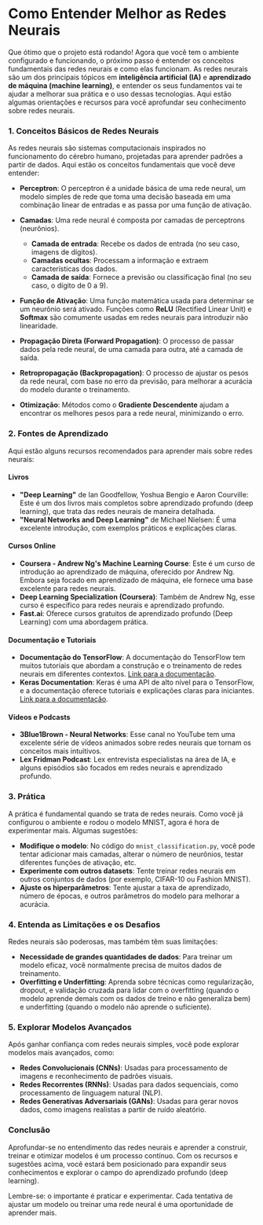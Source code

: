 # Como Entender Melhor as Redes Neurais

Que ótimo que o projeto está rodando! Agora que você tem o ambiente configurado e funcionando, o próximo passo é entender os conceitos fundamentais das redes neurais e como elas funcionam. As redes neurais são um dos principais tópicos em **inteligência artificial (IA)** e **aprendizado de máquina (machine learning)**, e entender os seus fundamentos vai te ajudar a melhorar sua prática e o uso dessas tecnologias. Aqui estão algumas orientações e recursos para você aprofundar seu conhecimento sobre redes neurais.

### 1. Conceitos Básicos de Redes Neurais

As redes neurais são sistemas computacionais inspirados no funcionamento do cérebro humano, projetadas para aprender padrões a partir de dados. Aqui estão os conceitos fundamentais que você deve entender:

- **Perceptron**: O perceptron é a unidade básica de uma rede neural, um modelo simples de rede que toma uma decisão baseada em uma combinação linear de entradas e as passa por uma função de ativação.
  
- **Camadas**: Uma rede neural é composta por camadas de perceptrons (neurônios). 
  - **Camada de entrada**: Recebe os dados de entrada (no seu caso, imagens de dígitos).
  - **Camadas ocultas**: Processam a informação e extraem características dos dados.
  - **Camada de saída**: Fornece a previsão ou classificação final (no seu caso, o dígito de 0 a 9).

- **Função de Ativação**: Uma função matemática usada para determinar se um neurônio será ativado. Funções como **ReLU** (Rectified Linear Unit) e **Softmax** são comumente usadas em redes neurais para introduzir não linearidade.

- **Propagação Direta (Forward Propagation)**: O processo de passar dados pela rede neural, de uma camada para outra, até a camada de saída.

- **Retropropagação (Backpropagation)**: O processo de ajustar os pesos da rede neural, com base no erro da previsão, para melhorar a acurácia do modelo durante o treinamento.

- **Otimização**: Métodos como o **Gradiente Descendente** ajudam a encontrar os melhores pesos para a rede neural, minimizando o erro.

### 2. Fontes de Aprendizado

Aqui estão alguns recursos recomendados para aprender mais sobre redes neurais:

#### **Livros**
- **"Deep Learning"** de Ian Goodfellow, Yoshua Bengio e Aaron Courville: Este é um dos livros mais completos sobre aprendizado profundo (deep learning), que trata das redes neurais de maneira detalhada.
- **"Neural Networks and Deep Learning"** de Michael Nielsen: É uma excelente introdução, com exemplos práticos e explicações claras.

#### **Cursos Online**
- **Coursera - Andrew Ng's Machine Learning Course**: Este é um curso de introdução ao aprendizado de máquina, oferecido por Andrew Ng. Embora seja focado em aprendizado de máquina, ele fornece uma base excelente para redes neurais.
- **Deep Learning Specialization (Coursera)**: Também de Andrew Ng, esse curso é específico para redes neurais e aprendizado profundo.
- **Fast.ai**: Oferece cursos gratuitos de aprendizado profundo (Deep Learning) com uma abordagem prática.

#### **Documentação e Tutoriais**
- **Documentação do TensorFlow**: A documentação do TensorFlow tem muitos tutoriais que abordam a construção e o treinamento de redes neurais em diferentes contextos. [Link para a documentação](https://www.tensorflow.org/tutorials).
- **Keras Documentation**: Keras é uma API de alto nível para o TensorFlow, e a documentação oferece tutoriais e explicações claras para iniciantes. [Link para a documentação](https://keras.io/).

#### **Vídeos e Podcasts**
- **3Blue1Brown - Neural Networks**: Esse canal no YouTube tem uma excelente série de vídeos animados sobre redes neurais que tornam os conceitos mais intuitivos.
- **Lex Fridman Podcast**: Lex entrevista especialistas na área de IA, e alguns episódios são focados em redes neurais e aprendizado profundo.

### 3. Prática

A prática é fundamental quando se trata de redes neurais. Como você já configurou o ambiente e rodou o modelo MNIST, agora é hora de experimentar mais. Algumas sugestões:

- **Modifique o modelo**: No código do `mnist_classification.py`, você pode tentar adicionar mais camadas, alterar o número de neurônios, testar diferentes funções de ativação, etc.
- **Experimente com outros datasets**: Tente treinar redes neurais em outros conjuntos de dados (por exemplo, CIFAR-10 ou Fashion MNIST).
- **Ajuste os hiperparâmetros**: Tente ajustar a taxa de aprendizado, número de épocas, e outros parâmetros do modelo para melhorar a acurácia.

### 4. Entenda as Limitações e os Desafios

Redes neurais são poderosas, mas também têm suas limitações:
- **Necessidade de grandes quantidades de dados**: Para treinar um modelo eficaz, você normalmente precisa de muitos dados de treinamento.
- **Overfitting e Underfitting**: Aprenda sobre técnicas como regularização, dropout, e validação cruzada para lidar com o overfitting (quando o modelo aprende demais com os dados de treino e não generaliza bem) e underfitting (quando o modelo não aprende o suficiente).

### 5. Explorar Modelos Avançados

Após ganhar confiança com redes neurais simples, você pode explorar modelos mais avançados, como:
- **Redes Convolucionais (CNNs)**: Usadas para processamento de imagens e reconhecimento de padrões visuais.
- **Redes Recorrentes (RNNs)**: Usadas para dados sequenciais, como processamento de linguagem natural (NLP).
- **Redes Generativas Adversariais (GANs)**: Usadas para gerar novos dados, como imagens realistas a partir de ruído aleatório.

### Conclusão

Aprofundar-se no entendimento das redes neurais e aprender a construir, treinar e otimizar modelos é um processo contínuo. Com os recursos e sugestões acima, você estará bem posicionado para expandir seus conhecimentos e explorar o campo do aprendizado profundo (deep learning).

Lembre-se: o importante é praticar e experimentar. Cada tentativa de ajustar um modelo ou treinar uma rede neural é uma oportunidade de aprender mais.
